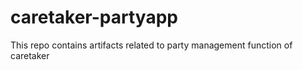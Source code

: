 # caretaker-partyapp
This repo contains artifacts related to party management function of caretaker
